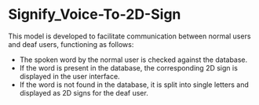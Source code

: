 # Signify_Voice-To-2D-Sign

This model is developed to facilitate communication between normal users and deaf users, functioning as follows:

- The spoken word by the normal user is checked against the database.
- If the word is present in the database, the corresponding 2D sign is displayed in the user interface.
- If the word is not found in the database, it is split into single letters and displayed as 2D signs for the deaf user.
